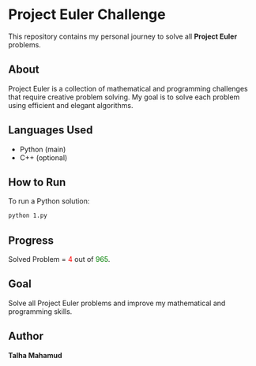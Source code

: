 # Project Euler Challenge

This repository contains my personal journey to solve all **Project Euler** problems.

## About
Project Euler is a collection of mathematical and programming challenges that require creative problem solving. My goal is to solve each problem using efficient and elegant algorithms.

## Languages Used
- Python (main)
- C++ (optional)

## How to Run
To run a Python solution:
```bash
python 1.py
```

## Progress
Solved Problem = <span style="color: red;">4</span> out of <span style="color: green;">965</span>.

## Goal
Solve all Project Euler problems and improve my mathematical and programming skills.

## Author
**Talha Mahamud**

